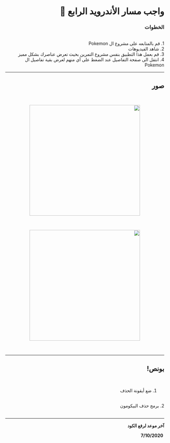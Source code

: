 <div dir = "rtl">

# واجب مسار الأندرويد الرابع 💚
### الخطوات 

<br>
1. قم بالمتابعه على مشروع ال Pokemon 
<br>
2. شاهد الفيديوهات
<br>
3. قم بعمل هذا التطبيق بنفس مشروع التمرين بحيث تعرض عناصرك بشكل مميز
<br>
4. انتقل الى صفحة التفاصيل عند الضغط على أي منهم لعرض بقية تفاصيل ال Pokemon
<br>
<hr>

## صور
<br>
<p align="center">
<img src = "https://github.com/kuwaitcodes/android-hw-4/blob/master/List.png" width = "350px" margin="auto"/>
</p>
<br>
<p align="center">
<img src = "https://github.com/kuwaitcodes/android-hw-4/blob/master/List2.png" width = "350px" margin="auto"/>
</p>

<br>
<hr>

## بونص!

<br>

1. ضع أيقونة الحذف
<br>
2. برمج حذف البيكومون
<br>
<br>
<hr>
<b>آخر موعد لرفع الكود

&#x202b; 7/10/2020



</div>
